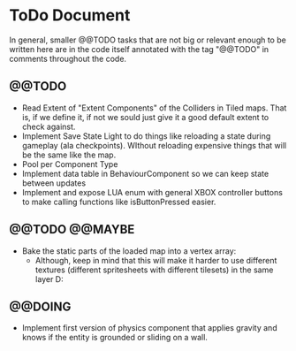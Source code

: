# ToDo Document

In general, smaller @@TODO tasks that are not big or relevant enough to be written here are in the code itself annotated with the tag "@@TODO" in comments throughout the code.

## @@TODO

* Read Extent of "Extent Components" of the Colliders in Tiled maps. That is, if we define it, if not we sould just give it a good default extent to check against.
* Implement Save State Light to do things like reloading a state during gameplay (ala checkpoints). WIthout reloading expensive things that will be the same like the map.
* Pool per Component Type
* Implement data table in BehaviourComponent so we can keep state between updates
* Implement and expose LUA enum with general XBOX controller buttons to make calling functions like isButtonPressed easier.

## @@TODO @@MAYBE

* Bake the static parts of the loaded map into a vertex array:
	* Although, keep in mind that this will make it harder to use different textures (different spritesheets with different tilesets) in the same layer D:

## @@DOING

* Implement first version of physics component that applies gravity and knows if the entity is grounded or sliding on a wall.